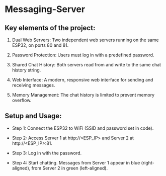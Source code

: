 # Messaging-Server

## Key elements of the project:

1. Dual Web Servers: Two independent web servers running on the same ESP32, on ports 80 and 81.

2. Password Protection: Users must log in with a predefined password.

3. Shared Chat History: Both servers read from and write to the same chat history string.

4. Web Interface: A modern, responsive web interface for sending and receiving messages.

5. Memory Management: The chat history is limited to prevent memory overflow.

## Setup and Usage:

- Step 1: Connect the ESP32 to WiFi (SSID and password set in code).

- Step 2: Access Server 1 at http://<ESP_IP> and Server 2 at http://<ESP_IP>:81.

- Step 3: Log in with the password.

- Step 4: Start chatting. Messages from Server 1 appear in blue (right-aligned), from Server 2 in green (left-aligned).
